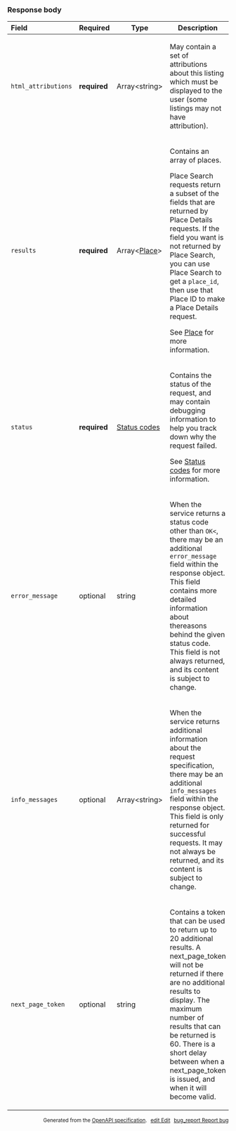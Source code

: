 <!--- This is a generated file, do not edit! -->
<!--- [START maps_http_schema_placesnearbysearchresponse] -->
<h3 class="schema-object" id="PlacesNearbySearchResponse">Response body</h3>

| Field               | Required     | Type                                               | Description                                                                                                                                                                                                                                                                                                                                                                                                                    |
| :------------------ | ------------ | -------------------------------------------------- | ------------------------------------------------------------------------------------------------------------------------------------------------------------------------------------------------------------------------------------------------------------------------------------------------------------------------------------------------------------------------------------------------------------------------------ |
| `html_attributions` | **required** | Array&lt;string&gt;                                | <div class="nonref-property-description"><p>May contain a set of attributions about this listing which must be displayed to the user (some listings may not have attribution).</p></div>                                                                                                                                                                                                                                       |
| `results`           | **required** | Array&lt;[Place](#Place "Place")&gt;               | <div class="ref-property-description"><p>Contains an array of places.</p><div class="caution">Place Search requests return a subset of the fields that are returned by Place Details requests. If the field you want is not returned by Place Search, you can use Place Search to get a `place_id`, then use that Place ID to make a Place Details request.</div><p>See <a href="#Place">Place</a> for more information.</div> |
| `status`            | **required** | [Status codes](#PlacesSearchStatus "Status codes") | <div class="ref-property-description"><p>Contains the status of the request, and may contain debugging information to help you track down why the request failed.</p><p>See <a href="#PlacesSearchStatus">Status codes</a> for more information.</div>                                                                                                                                                                         |
| `error_message`     | optional     | string                                             | <div class="nonref-property-description"><p>When the service returns a status code other than <code>OK&#x3C;</code>, there may be an additional <code>error_message</code> field within the response object. This field contains more detailed information about thereasons behind the given status code. This field is not always returned, and its content is subject to change.</p></div>                                   |
| `info_messages`     | optional     | Array&lt;string&gt;                                | <div class="nonref-property-description"><p>When the service returns additional information about the request specification, there may be an additional <code>info_messages</code> field within the response object. This field is only returned for successful requests. It may not always be returned, and its content is subject to change.</p></div>                                                                       |
| `next_page_token`   | optional     | string                                             | <div class="nonref-property-description"><p>Contains a token that can be used to return up to 20 additional results. A next_page_token will not be returned if there are no additional results to display. The maximum number of results that can be returned is 60. There is a short delay between when a next_page_token is issued, and when it will become valid.</p></div>                                                 |

<p style="text-align: right; font-size: smaller;">Generated from the <a class="gc-analytics-event" data-category="GMP" data-label="openapi-github" href="https://github.com/googlemaps/openapi-specification" title="Google Maps Platform OpenAPI Specification" class="external">OpenAPI specification</a>.
<a class="gc-analytics-event" data-category="GMP" data-label="openapi-github" style="margin-left: 5px;" href="https://github.com/googlemaps/openapi-specification/blob/main/specification/schemas/PlacesNearbySearchResponse.yml" title="Edit on GitHub"><span class="material-icons">edit</span> Edit</a>
<a class="gc-analytics-event" data-category="GMP" data-label="openapi-github" style="margin-left: 5px;" href="https://github.com/googlemaps/openapi-specification/issues/new?assignees=&labels=type%3A+bug%2C+triage+me&template=bug_report.md&title=[schemas] Bug - PlacesNearbySearchResponse" title="File bug for schemas on GitHub"><span class="material-icons">bug_report</span> Report bug</a>
</p>

<!--- [END maps_http_schema_placesnearbysearchresponse] -->
